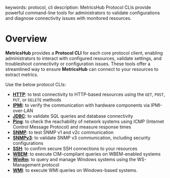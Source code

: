 keywords: protocol, cli
description: MetricsHub Protocol CLIs provide powerful command-line tools for administrators to validate configurations and diagnose connectivity issues with monitored resources.

# Overview

**MetricsHub** provides a **Protocol CLI** for each core protocol client, enabling administrators to interact with configured resources, validate settings, and troubleshoot connectivity or configuration issues. These tools offer a streamlined way to ensure **MetricsHub** can connect to your resources to extract metrics.

Use the below protocol CLIs:

* **[HTTP](http.md)**: to test connectivity to HTTP-based resources using the `GET`, `POST`, `PUT`, or `DELETE` methods
* **[IPMI](ipmi.md)**: to verify the communication with hardware components via IPMI-over-LAN
* **[JDBC](jdbc.md)**: to validate SQL queries and database connectivity
* **[Ping](ping.md)**: to check the reachability of network systems using ICMP (Internet Control Message Protocol) and measure response times
* **[SNMP](snmp.md)**: to test SNMP v1 and v2c communication
* **[SNMPv3](snmpv3.md)**: to validate SNMP v3 communication, including security configurations
* **[SSH](ssh.md)**: to confirm secure SSH connections to your resources
* **[WBEM](wbem.md)**: to execute CIM-compliant queries on WBEM-enabled systems
* **[WinRm](winrm.md)**: to query and manage Windows systems using the WS-Management protocol
* **[WMI](wmi.md)**: to execute WMI queries on Windows-based systems.
